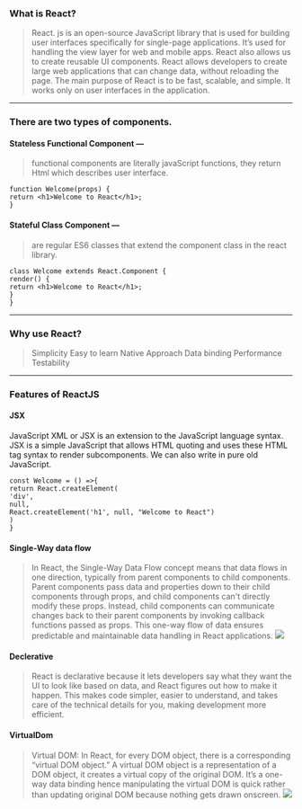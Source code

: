 ### What is React?
> React. js is an open-source JavaScript library that is used for building user interfaces specifically for single-page applications. 
It’s used for handling the view layer for web and mobile apps. React also allows us to create reusable UI components. React allows
developers to create large web applications that can change data, without reloading the page. The main purpose of React is to be fast,
scalable, and simple. It works only on user interfaces in the application.
---
### There are two types of components.

#### Stateless Functional Component — 
> functional components are literally javaScript functions, they return Html which describes user interface.
```
function Welcome(props) {
return <h1>Welcome to React</h1>;
}
```
#### Stateful Class Component — 
> are regular ES6 classes that extend the component class in the react library.
```
class Welcome extends React.Component {
render() {
return <h1>Welcome to React</h1>;
}
}
```
---
### Why use React?
> Simplicity
> Easy to learn
> Native Approach
> Data binding
> Performance
> Testability
---
### Features of ReactJS
#### JSX
JavaScript XML or JSX is an extension to the JavaScript language syntax. JSX is a simple JavaScript that allows HTML quoting and 
uses these HTML tag syntax to render subcomponents. We can also write in pure old JavaScript.
```
const Welcome = () =>{
return React.createElement(
'div',
null,
React.createElement('h1', null, "Welcome to React")
)
}
```
#### Single-Way data flow
> In React, the Single-Way Data Flow concept means that data flows in one direction, typically from parent components to child components.
Parent components pass data and properties down to their child components through props, and child components can't directly modify these props.
Instead, child components can communicate changes back to their parent components by invoking callback functions passed as props.
This one-way flow of data ensures predictable and maintainable data handling in React applications.
![](https://miro.medium.com/v2/resize:fit:4800/format:webp/1*Vl-qdsXdv0wmf_NqgexA7A.jpeg)
#### Declerative
>React is declarative because it lets developers say what they want the UI to look like based on data, and React figures out how to make it happen.
This makes code simpler, easier to understand, and takes care of the technical details for you, making development more efficient.
#### VirtualDom
>Virtual DOM:
> In React, for every DOM object, there is a corresponding “virtual DOM object.” A virtual DOM object is a representation of a DOM object,
it creates a virtual copy of the original DOM. It’s a one-way data binding hence manipulating the virtual DOM is quick rather than updating
original DOM because nothing gets drawn onscreen.
![](https://miro.medium.com/v2/resize:fit:4800/format:webp/1*qs4fwxMT-QIvfujHPzNuXw.png)
